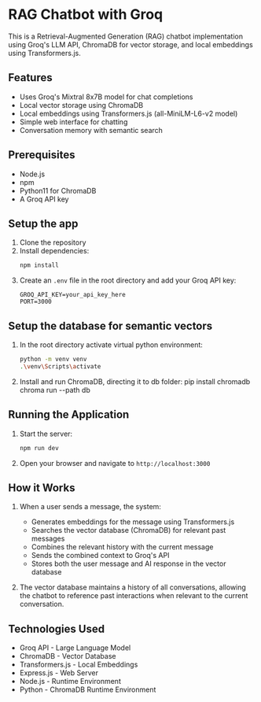 # RAG Chatbot with Groq

This is a Retrieval-Augmented Generation (RAG) chatbot implementation using Groq's LLM API, ChromaDB for vector storage, and local embeddings using Transformers.js.

## Features

- Uses Groq's Mixtral 8x7B model for chat completions
- Local vector storage using ChromaDB
- Local embeddings using Transformers.js (all-MiniLM-L6-v2 model)
- Simple web interface for chatting
- Conversation memory with semantic search

## Prerequisites

- Node.js
- npm
- Python11 for ChromaDB
- A Groq API key

## Setup the app

1. Clone the repository
2. Install dependencies:
   ```bash
   npm install
   ```
3. Create an `.env` file in the root directory and add your Groq API key:
   ```
   GROQ_API_KEY=your_api_key_here
   PORT=3000
   ```

## Setup the database for semantic vectors

1. In the root directory activate virtual python environment:
   ```bash
   python -m venv venv
   .\venv\Scripts\activate

2. Install and run ChromaDB, directing it to db folder:
   pip install chromadb
   chroma run --path db

## Running the Application

1. Start the server:
   ```bash
   npm run dev
   ```
2. Open your browser and navigate to `http://localhost:3000`

## How it Works

1. When a user sends a message, the system:
   - Generates embeddings for the message using Transformers.js
   - Searches the vector database (ChromaDB) for relevant past messages
   - Combines the relevant history with the current message
   - Sends the combined context to Groq's API
   - Stores both the user message and AI response in the vector database

2. The vector database maintains a history of all conversations, allowing the chatbot to reference past interactions when relevant to the current conversation.

## Technologies Used

- Groq API - Large Language Model
- ChromaDB - Vector Database
- Transformers.js - Local Embeddings
- Express.js - Web Server
- Node.js - Runtime Environment 
- Python - ChromaDB Runtime Environment
